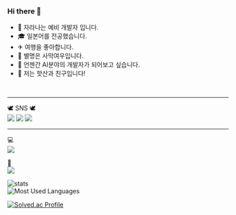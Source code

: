 ### Hi there 👋

- 🌱 자라나는 예비 개발자 입니다.
- 🎓︎ 일본어를 전공했습니다.
- ✈ 여행을 좋아합니다.
- 🐾 별명은 사막여우입니다.
- 💭 언젠간 AI분야의 개발자가 되어보고 싶습니다.
- 👬 저는 핫산과 친구입니다!

<br/>

---

🕊 SNS 🕊<br/>
<a href="https://467shin.tistory.com/" target="_blank"><img src="https://img.shields.io/badge/Tistory-ffffff?style=flat-square&logo=Tistory&logoColor=black"/></a>
<a href="https://www.instagram.com/467shin.ssafy/" target="_blank"><img src="https://img.shields.io/badge/Instagram-E4405F?style=flat-square&logo=Instagram&logoColor=white"/></a>
<a href="mailto:467shin@gmail.com" target="_blank"><img src="https://img.shields.io/badge/Gmail-EA4335?style=flat-square&logo=gmail&logoColor=white"/></a>

---

💻<br/>
<img src="https://img.shields.io/badge/Python-3766AB?style=flat-square&logo=Python&logoColor=white"/></a> <!-- 파이썬 마크 -->

🤏<br>
<img src="https://img.shields.io/badge/SQLite-003B57?style=flat-square&logo=SQLite&logoColor=white"/></a> <!-- SQLite 마크 -->

![stats](https://github-readme-stats-git-masterrstaa-rickstaa.vercel.app/api?username=467shin&&show_icons=true&theme=nord) <!-- Github 스탯 --><br>
![Most Used Languages](https://github-readme-stats-git-masterrstaa-rickstaa.vercel.app/api/top-langs/?username=467shin&&show_icons=true&theme=nord&layout=compact)
<!-- &hide_border=true&title_color=004386&icon_color=004386&layout=compact) -->

[![Solved.ac Profile](http://mazassumnida.wtf/api/v2/generate_badge?boj=467shin)](https://solved.ac/467shin/)

<!--
**467shin/467shin** is a ✨ _special_ ✨ repository because its `README.md` (this file) appears on your GitHub profile.

Here are some ideas to get you started:

- 🔭 I’m currently working on ...
- 🌱 I’m currently learning ...
- 👯 I’m looking to collaborate on ...
- 🤔 I’m looking for help with ...
- 💬 Ask me about ...
- 📫 How to reach me: ...
- 😄 Pronouns: ...
- ⚡ Fun fact: ...
-->
